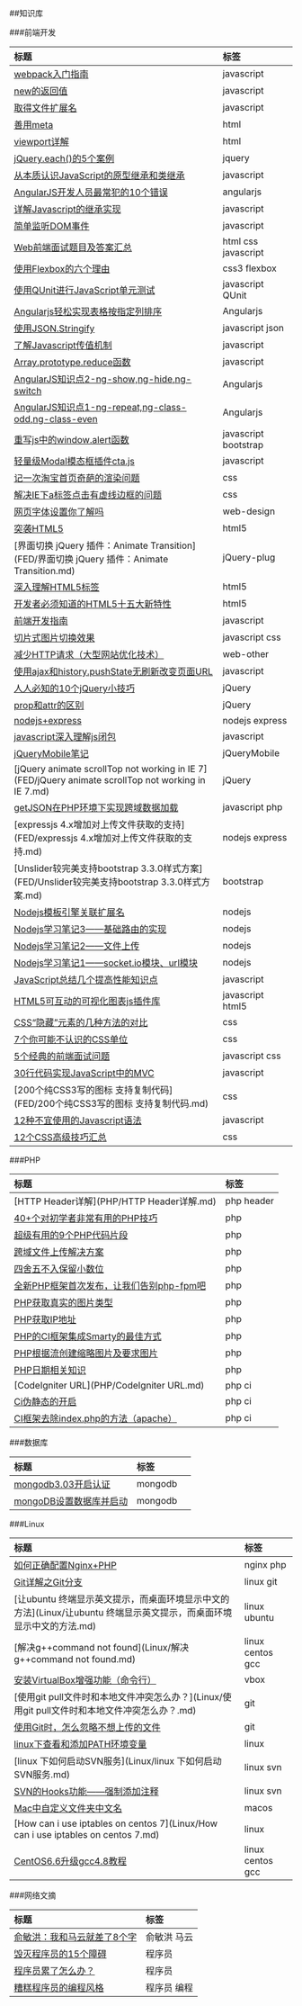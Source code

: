 ##知识库

###前端开发

| 标题                                       | 标签                   |
| :--------------------------------------- | :------------------- |
| [webpack入门指南](FED/webpack入门指南.md)        | javascript           |
| [new的返回值](FED/new的返回值.md)                | javascript           |
| [取得文件扩展名](FED/取得文件扩展名.md)                | javascript           |
| [善用meta](FED/善用meta.md)                  | html                 |
| [viewport详解](FED/viewport详解.md)          | html                 |
| [jQuery.each()的5个案例](FED/jQuery.each()的5个案例.md) | jquery               |
| [从本质认识JavaScript的原型继承和类继承](FED/从本质认识JavaScript的原型继承和类继承.md) | javascript           |
| [AngularJS开发人员最常犯的10个错误](FED/AngularJS开发人员最常犯的10个错误.md) | angularjs            |
| [详解Javascript的继承实现](FED/详解Javascript的继承实现.md) | javascript           |
| [简单监听DOM事件](FED/简单监听DOM事件.md)            | javascript           |
| [Web前端面试题目及答案汇总](FED/Web前端面试题目及答案汇总.md)  | html css javascript  |
| [使用Flexbox的六个理由](FED/使用Flexbox的六个理由.md)  | css3 flexbox         |
| [使用QUnit进行JavaScript单元测试](FED/使用QUnit进行JavaScript单元测试.md) | javascript QUnit     |
| [Angularjs轻松实现表格按指定列排序](FED/Angularjs轻松实现表格按指定列排序.md) | Angularjs            |
| [使用JSON.Stringify](FED/使用JSON.Stringify.md) | javascript json      |
| [了解Javascript传值机制](FED/了解Javascript传值机制.md) | javascript           |
| [Array.prototype.reduce函数](FED/Array.prototype.reduce函数.md) | javascript           |
| [AngularJS知识点2-ng-show,ng-hide,ng-switch](FED/AngularJS知识点2.md) | Angularjs            |
| [AngularJS知识点1-ng-repeat,ng-class-odd,ng-class-even](FED/AngularJS知识点1.md) | Angularjs            |
| [重写js中的window.alert函数](FED/重写js中的window.alert函数.md) | javascript bootstrap |
| [轻量级Modal模态框插件cta.js](FED/轻量级Modal模态框插件cta.js.md) | javascript           |
| [记一次淘宝首页奇葩的渲染问题](FED/记一次淘宝首页奇葩的渲染问题.md)  | css                  |
| [解决IE下a标签点击有虚线边框的问题](FED/解决IE下a标签点击有虚线边框的问题.md) | css                  |
| [网页字体设置你了解吗](FED/网页字体设置你了解吗.md)          | web-design           |
| [突袭HTML5](FED/突袭HTML5.md)                | html5                |
| [界面切换 jQuery 插件：Animate Transition](FED/界面切换 jQuery 插件：Animate Transition.md) | jQuery-plug          |
| [深入理解HTML5标签](FED/深入理解HTML5标签.md)        | html5                |
| [开发者必须知道的HTML5十五大新特性](FED/开发者必须知道的HTML5十五大新特性.md) | html5                |
| [前端开发指南](FED/前端开发指南.md)                  | javascript           |
| [切片式图片切换效果](FED/切片式图片切换效果.md)            | javascript css       |
| [减少HTTP请求（大型网站优化技术）](FED/减少HTTP请求（大型网站优化技术）.md) | web-other            |
| [使用ajax和history.pushState无刷新改变页面URL](FED/使用ajax和history.pushState无刷新改变页面URL.md) | javascript           |
| [人人必知的10个jQuery小技巧](FED/人人必知的10个jQuery小技巧.md) | jQuery               |
| [prop和attr的区别](FED/prop和attr的区别.md)      | jQuery               |
| [nodejs+express](FED/nodejs+express.md)  | nodejs express       |
| [javascript深入理解js闭包](FED/javascript深入理解js闭包.md) | javascript           |
| [jQueryMobile笔记](FED/jQueryMobile笔记.md)  | jQueryMobile         |
| [jQuery animate scrollTop not working in IE 7](FED/jQuery animate scrollTop not working in IE 7.md) | jQuery               |
| [getJSON在PHP环境下实现跨域数据加载](FED/getJSON在PHP环境下实现跨域数据加载.md) | javascript php       |
| [expressjs 4.x增加对上传文件获取的支持](FED/expressjs 4.x增加对上传文件获取的支持.md) | nodejs express       |
| [Unslider较完美支持bootstrap 3.3.0样式方案](FED/Unslider较完美支持bootstrap 3.3.0样式方案.md) | bootstrap            |
| [Nodejs模板引擎关联扩展名](FED/Nodejs模板引擎关联扩展名.md) | nodejs               |
| [Nodejs学习笔记3——基础路由的实现](FED/Nodejs学习笔记3——基础路由的实现.md) | nodejs               |
| [Nodejs学习笔记2——文件上传](FED/Nodejs学习笔记2——文件上传.md) | nodejs               |
| [Nodejs学习笔记1——socket.io模块、url模块](FED/Nodejs学习笔记1——socket.io模块、url模块.md) | nodejs               |
| [JavaScript总结几个提高性能知识点](FED/JavaScript总结几个提高性能知识点.md) | javascript           |
| [HTML5可互动的可视化图表js插件库](FED/HTML5可互动的可视化图表js插件库.md) | javascript html5     |
| [CSS“隐藏”元素的几种方法的对比](FED/CSS“隐藏”元素的几种方法的对比.md) | css                  |
| [7个你可能不认识的CSS单位](FED/7个你可能不认识的CSS单位.md)  | css                  |
| [5个经典的前端面试问题](FED/5个经典的前端面试问题.md)        | javascript css       |
| [30行代码实现JavaScript中的MVC](FED/30行代码实现JavaScript中的MVC.md) | javascript           |
| [200个纯CSS3写的图标 支持复制代码](FED/200个纯CSS3写的图标 支持复制代码.md) | css                  |
| [12种不宜使用的Javascript语法](FED/12种不宜使用的Javascript语法.md) | javascript           |
| [12个CSS高级技巧汇总](FED/12个CSS高级技巧汇总.md)      | css                  |

###PHP

| 标题                                       | 标签         |
| :--------------------------------------- | :--------- |
| [HTTP Header详解](PHP/HTTP Header详解.md)    | php header |
| [40+个对初学者非常有用的PHP技巧](PHP/40+个对初学者非常有用的PHP技巧.md) | php        |
| [超级有用的9个PHP代码片段](PHP/超级有用的9个PHP代码片段.md)  | php        |
| [跨域文件上传解决方案](PHP/跨域文件上传解决方案.md)          | php        |
| [四舍五不入保留小数位](PHP/四舍五不入保留小数位.md)          | php        |
| [全新PHP框架首次发布，让我们告别php-fpm吧](PHP/全新PHP框架首次发布，让我们告别php-fpm吧.md) | php        |
| [PHP获取真实的图片类型](PHP/PHP获取真实的图片类型.md)      | php        |
| [PHP获取IP地址](PHP/PHP获取IP地址.md)            | php        |
| [PHP的CI框架集成Smarty的最佳方式](PHP/PHP的CI框架集成Smarty的最佳方式.md) | php        |
| [PHP根据流创建缩略图片及要求图片](PHP/PHP根据流创建缩略图片及要求图片.md) | php        |
| [PHP日期相关知识](PHP/PHP日期相关知识.md)            | php        |
| [CodeIgniter URL](PHP/CodeIgniter URL.md) | php ci     |
| [Ci伪静态的开启](PHP/Ci伪静态的开启.md)              | php ci     |
| [CI框架去除index.php的方法（apache）](PHP/CI框架去除index.php的方法（apache）.md) | php ci     |


###数据库

| 标题                    | 标签      |      |
| :-------------------- | :------ | :--- |
| [mongodb3.03开启认证][d2] | mongodb |      |
| [mongoDB设置数据库并启动][d1] | mongodb |      |

[d2]: Database/mongodb3.03开启认证.md
[d1]: Database/mongoDB设置数据库并启动.md

###Linux

| 标题                                       | 标签               |
| :--------------------------------------- | :--------------- |
| [如何正确配置Nginx+PHP](Linux/如何正确配置Nginx+PHP.md) | nginx php        |
| [Git详解之Git分支](Linux/Git详解之Git分支.md)      | linux git        |
| [让ubuntu 终端显示英文提示，而桌面环境显示中文的方法](Linux/让ubuntu 终端显示英文提示，而桌面环境显示中文的方法.md) | linux ubuntu     |
| [解决g++command not found](Linux/解决g++command not found.md) | linux centos gcc |
| [安装VirtualBox增强功能（命令行）](Linux/安装VirtualBox增强功能（命令行）.md) | vbox             |
| [使用git pull文件时和本地文件冲突怎么办？](Linux/使用git pull文件时和本地文件冲突怎么办？.md) | git              |
| [使用Git时，怎么忽略不想上传的文件](Linux/使用Git时，怎么忽略不想上传的文件.md) | git              |
| [linux下查看和添加PATH环境变量](Linux/linux下查看和添加PATH环境变量.md) | linux            |
| [linux 下如何启动SVN服务](Linux/linux 下如何启动SVN服务.md) | linux svn        |
| [SVN的Hooks功能——强制添加注释](Linux/SVN的Hooks功能——强制添加注释.md) | linux svn        |
| [Mac中自定义文件夹中文名](Linux/Mac中自定义文件夹中文名.md)  | macos            |
| [How can i use iptables on centos 7](Linux/How can i use iptables on centos 7.md) | linux            |
| [CentOS6.6升级gcc4.8教程](Linux/CentOS6.6升级gcc4.8教程.md) | linux centos gcc |

###网络文摘

| 标题                   | 标签     |
| :------------------- | :----- |
| [俞敏洪：我和马云就差了8个字][o4] | 俞敏洪 马云 |
| [毁灭程序员的15个障碍][o3]    | 程序员    |
| [程序员累了怎么办？][o2]      | 程序员    |
| [糟糕程序员的编程风格][o1]     | 程序员 编程 |

[o4]: Other/俞敏洪：我和马云就差了8个字.md
[o3]: Other/毁灭程序员的15个障碍.md
[o2]: Other/程序员累了怎么办？.md
[o1]: Other/糟糕程序员的编程风格.md



